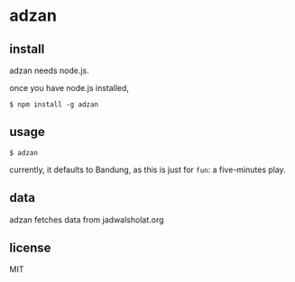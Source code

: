 # adzan

## install

adzan needs node.js.

once you have node.js installed, 

```
$ npm install -g adzan
```

## usage

```
$ adzan
```

currently, it defaults to Bandung, as this is just for `fun`: a five-minutes play.

## data

adzan fetches data from jadwalsholat.org

## license

MIT
